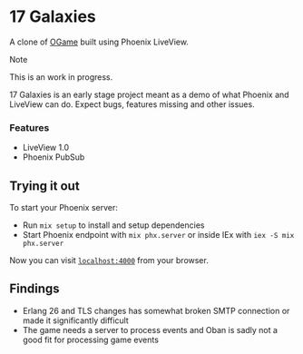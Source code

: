 # 17 Galaxies

A clone of [OGame](https://lobby.ogame.gameforge.com/) built using Phoenix LiveView.

> [!NOTE]
> This is an work in progress.
>
> 17 Galaxies is an early stage project meant as a demo of what Phoenix and LiveView can do.
> Expect bugs, features missing and other issues.

### Features

- LiveView 1.0
- Phoenix PubSub

## Trying it out

To start your Phoenix server:

- Run `mix setup` to install and setup dependencies
- Start Phoenix endpoint with `mix phx.server` or inside IEx with `iex -S mix phx.server`

Now you can visit [`localhost:4000`](http://localhost:4000) from your browser.

## Findings

- Erlang 26 and TLS changes has somewhat broken SMTP connection or made it significantly difficult
- The game needs a server to process events and Oban is sadly not a good fit for processing game events
